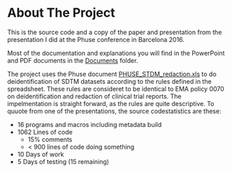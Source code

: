 # About The Project
This is the source code and a copy of the paper and presentation from the presentation I did at the Phuse conference in Barcelona 2016.

Most of the documentation and explanations you will find in the PowerPoint and PDF documents in the [Documents](https://github.com/jmangori/CDISC-SDTM-deidentify-SAS-phuse/Documents) folder.

The project uses the Phuse document [PHUSE_STDM_redaction.xls](http://www.phuse.eu/Data_Transparency_download.aspx) to do deidentification of SDTM datasets according to the rules defined in the spreadsheet. These rules are consideret to be identical to EMA policy 0070 on deidentification and redaction of clinical trial reports. The impelmentation is straight forward, as the rules are quite descriptive. To quuote from one of the presentations, the source codestatistics are these:

* 16 programs and macros including metadata build
* 1062 Lines of code
  * 15% comments
  * < 900 lines of code doing something
* 10 Days of work
* 5 Days of testing (15 remaining)
